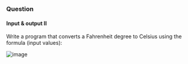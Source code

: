 <h3>Question</h3>
<h4>Input & output II</h4>

Write a program that converts a Fahrenheit degree to Celsius using the formula (input values):

![image](https://github.com/Dewmini-Mandis/Java-Assignment-29147/assets/136433945/2d065e16-65f6-4b4d-bc44-815113d0ea92)



